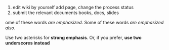 1. edit wiki by yourself
   add page, change the process status
2. submit the relevant documents 
   books, docs, slides

ome of these words *are emphasized*.
Some of these words _are emphasized also_.

Use two asterisks for **strong emphasis**.
Or, if you prefer, __use two underscores instead__
